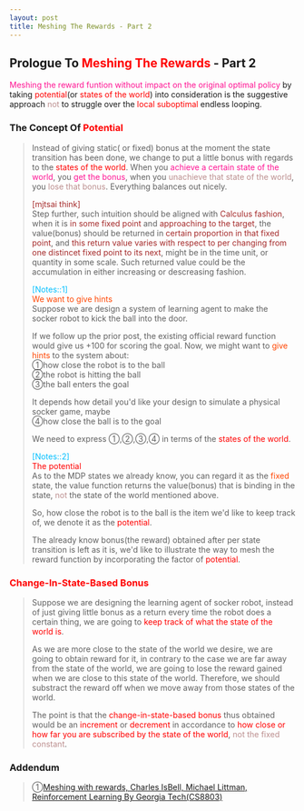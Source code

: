 ```yaml
---
layout: post
title: Meshing The Rewards - Part 2
---
```


## Prologue To <font color="Red">Meshing The Rewards</font> - Part 2
<p class="message">
<font color="DeepPink">Meshing the reward funtion without impact on the original optimal policy</font> by taking <font color="Red">potential</font>(or <font color="Red">states of the world</font>) into consideration is the suggestive approach <font color="RosyBrown">not</font> to struggle over the <font color="Red">local suboptimal</font> endless looping.  
</p>

### The Concept Of <font color="Red">Potential</font>
>Instead of giving static( or fixed) bonus at the moment the state transition has been done, we change to put a little bonus with regards to the <font color="Red">states of the world</font>.  When you <font color="DeepPink">achieve a certain state of the world</font>, you <font color="DeepPink">get the bonus</font>, when you <font color="RosyBrown">unachieve that state of the world</font>, you <font color="RosyBrown">lose that bonus</font>.  Everything balances out nicely.  
>
><font color="Brown">[mjtsai think]</font>  
>Step further, such intuition should be aligned with <font color="Brown">Calculus fashion</font>, when it is <font color="Brown">in some fixed point</font> and <font color="Brown">approaching to the target</font>, the value(bonus) should be returned in <font color="Brown">certain proportion in that fixed point</font>, and <font color="Brown">this return value varies with respect to per changing from one distincet fixed point to its next</font>, might be in the time unit, or quantity in some scale.  Such returned value could be the accumulation in either increasing or descreasing fashion.  
>
><font color="DeepSkyBlue">[Notes::1]</font>  
><font color="OrangeRed">We want to give hints</font>  
>Suppose we are design a system of learning agent to make the socker robot to kick the ball into the door.  
>
>If we follow up the prior post, the existing official reward function would give us $+100$ for scoring the goal.  Now, we might want to <font color="OrangeRed">give hints</font> to the system about:  
>&#10112;how close the robot is to the ball  
>&#10113;the robot is hitting the ball  
>&#10114;the ball enters the goal
>  
>It depends how detail you'd like your design to simulate a physical socker game, maybe  
>&#10115;how close the ball is to the goal  
>
>We need to express &#10112;,&#10113;,&#10114;,&#10115; in terms of the <font color="Red">states of the world</font>.  
>
><font color="DeepSkyBlue">[Notes::2]</font>  
><font color="Red">The potential</font>  
>As to the MDP states we already know, you can regard it as the <font color="OrangeRed">fixed</font> state, the value function returns the value(bonus) that is binding in the state, <font color="RosyBrown">not</font> the state of the world mentioned above.  
>
>So, how close the robot is to the ball is the item we'd like to keep track of, we denote it as the <font color="Red">potential</font>.  
>
>The already know bonus(the reward) obtained after per state transition is left as it is, we'd like to illustrate the way to mesh the reward function by incorporating the factor of <font color="Red">potential</font>.  

### <font color="Red">Change-In-State-Based Bonus</font>
>Suppose we are designing the learning agent of socker robot, instead of just giving little bonus as a return every time the robot does a certain thing, we are going to <font color="Red">keep track of what the state of the world is</font>.  
>
>As we are more close to the state of the world we desire, we are going to obtain reward for it, in contrary to the case we are far away from the state of the world, we are going to lose the reward gained when we are close to this state of the world.  Therefore, we should substract the reward off when we move away from those states of the world.  
>
>The point is that the <font color="Red">change-in-state-based bonus</font> thus obtained would be an <font color="Red">increment</font> or <font color="Red">decrement</font> in accordance to <font color="Red">how close or how far you are subscribed by the state of the world</font>, <font color="RosyBrown">not the fixed constant</font>.  

### Addendum
>&#10112;[Meshing with rewards, Charles IsBell, Michael Littman, Reinforcement Learning By Georgia Tech(CS8803)](https://classroom.udacity.com/courses/ud600/lessons/4388428967/concepts/43556087730923)  

<!-- Γ -->
<!-- \Omega -->
<!-- \cap intersection -->
<!-- \cup union -->
<!-- \frac{\Gamma(k + n)}{\Gamma(n)} \frac{1}{r^k}  -->
<!-- \mbox{\large$\vert$}\nolimits_0^\infty -->
<!-- \vert_0^\infty -->
<!-- \vert_{0.5}^{\infty} -->
<!-- &prime; ′ -->
<!-- &Prime; ″ -->
<!-- $E\lbrack X\rbrack$ -->
<!-- \overline{X_n} -->
<!-- \underset{Succss}P -->
<!-- \frac{{\overline {X_n}}-\mu}{S/\sqrt n} -->
<!-- \lim_{t\rightarrow\infty} -->
<!-- \int_{0}^{a}\lambda\cdot e^{-\lambda\cdot t}\operatorname dt -->
<!-- \Leftrightarrow -->
<!-- \prod_{v\in V} -->
<!-- \subset -->
<!-- \subseteq -->
<!-- \varnothing -->
<!-- \perp -->
<!-- \overset\triangle= -->
<!-- \left|X\right| -->
<!-- \xrightarrow{r_t} -->
<!-- \left\|?\right\| => ||?||-->
<!-- \left|?\right| => |?|-->
<!-- \lbrack BQ\rbrack => [BQ] -->
<!-- \subset -->
<!-- \subseteq -->

<!-- Notes -->
<!-- <font color="OrangeRed">items, verb, to make it the focus, mathematic expression</font> -->
<!-- <font color="Red">KKT</font> -->
<!-- <font color="Red">SMO heuristics</font> -->
<!-- <font color="Red">F</font> distribution -->
<!-- <font color="Red">t</font> distribution -->
<!-- <font color="DeepSkyBlue">suggested item, soft item</font> -->
<!-- <font color="RoyalBlue">old alpha, quiz, example</font> -->
<!-- <font color="Green">new alpha</font> -->

<!-- <font color="#C20000">conclusion, finding</font> -->
<!-- <font color="DeepPink">positive conclusion, finding</font> -->
<!-- <font color="RosyBrown">negative conclusion, finding</font> -->

<!-- <font color="#00ADAD">policy</font> -->
<!-- <font color="#6100A8">full observable</font> -->
<!-- <font color="#FFAC12">partial observable</font> -->
<!-- <font color="#EB00EB">stochastic</font> -->
<!-- <font color="#8400E6">state transition</font> -->
<!-- <font color="#D600D6">discount factor gamma $\gamma$</font> -->
<!-- <font color="#D600D6">$V(S)$</font> -->
<!-- <font color="#9300FF">immediate reward R(S)</font> -->

<!-- ### <font color="RoyalBlue">Example</font>: Illustration By Rainy And Sunny Days In One Week -->
<!-- <font color="RoyalBlue">[Question]</font> -->
<!-- <font color="DeepSkyBlue">[Answer]</font> -->

<!-- <font color="Brown">Notes::mjtsai1974</font> -->

<!-- 
[1]Given the vehicles pass through a highway toll station is $6$ per minute, what is the probability that no cars within $30$ seconds?
><font color="DeepSkyBlue">[1]</font>
><font color="OrangeRed">Given the vehicles pass through a highway toll station is $6$ per minute, what is the probability that no cars within $30$ seconds?</font>  
-->

<!--
><font color="DeepSkyBlue">[Notes]</font>
><font color="OrangeRed">Why at this moment, the Poisson and exponential probability come out with different result?</font>  
-->

<!-- https://www.medcalc.org/manual/gamma_distribution_functions.php -->
<!-- https://www.statlect.com/probability-distributions/student-t-distribution#hid5 -->
<!-- http://www.wiris.com/editor/demo/en/ -->